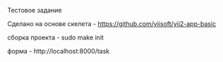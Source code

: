 Тестовое задание

Сделано на основе скелета - https://github.com/yiisoft/yii2-app-basic

сборка проекта - sudo make init

форма - http://localhost:8000/task